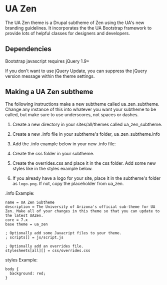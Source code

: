 # UA Zen #

The UA Zen theme is a Drupal subtheme of Zen using the UA's new branding guidelines.
It incorporates the the UA Bootstrap framework to provide lots of helpful classes for designers and developers.

## Dependencies

Bootstrap javascript requires jQuery 1.9+

If you don't want to use jQuery Update, you can suppress the jQuery version message within the theme settings.

## Making a UA Zen subtheme ##

The following instructions make a new subtheme called ua_zen_subtheme.
Change any instance of this into whatever you want your subtheme to be called, but make sure to use underscores, not spaces or dashes.

1. Create a new directory in your sites/all/themes called ua_zen_subtheme.

2. Create a new .info file in your subtheme's folder, ua_zen_subtheme.info

3. Add the .info example below in your new .info file:

4. Create the css folder in your subtheme.

5. Create the overrides.css and place it in the css folder. Add some new styles like in the styles example below.

6. If you already have a logo for your site, place it in the subtheme's folder as `logo.png`. If not, copy the placeholder from ua_zen.

.info Example:

    name = UA Zen Subtheme
    description = The University of Arizona's official sub-theme for UA Zen. Make all of your changes in this theme so that you can update to the latest UAZen.
    core = 7.x
    base theme = ua_zen

    ; Optionally add some Javacript files to your theme.
    ; scripts[] = js/script.js

    ; Optionally add an overrides file.
    stylesheets[all][] = css/overrides.css

styles Example:

    body {
      background: red;
    }
